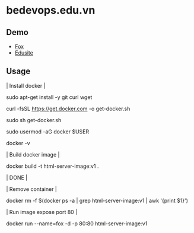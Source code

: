 # bedevops.edu.vn

## Demo
* [Fox](https://bedevops.edu.vn/bedevops/fox/)
* [Edusite](https://bedevops.edu.vn/bedevops/edusite/)

## Usage
| Install docker |

sudo apt-get install -y git curl wget

curl -fsSL https://get.docker.com -o get-docker.sh

sudo sh get-docker.sh

sudo usermod -aG docker $USER

docker -v

| Build docker image |

docker build -t html-server-image:v1 .

| DONE |

| Remove container |

docker rm -f $(docker ps -a | grep html-server-image:v1 | awk '{print $1}')

| Run image expose port 80 |

docker run --name=fox -d -p 80:80 html-server-image:v1
